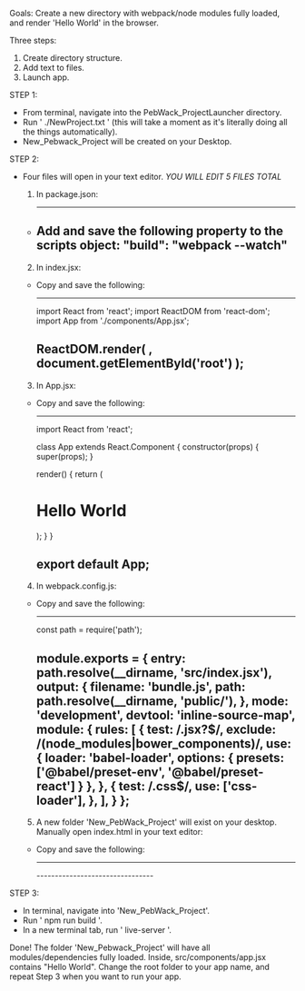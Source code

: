 Goals: Create a new directory with webpack/node modules fully loaded, and render 'Hello World' in the browser.

Three steps: 
  1. Create directory structure.
  2. Add text to files.
  3. Launch app.

STEP 1:
  * From terminal, navigate into the PebWack_ProjectLauncher directory.
  * Run ' ./NewProject.txt ' (this will take a moment as it's literally doing all the things automatically).
  * New_Pebwack_Project will be created on your Desktop.

STEP 2:
  * Four files will open in your text editor. *YOU WILL EDIT 5 FILES TOTAL*
    1. In package.json:
    
        --------------------------------
      - Add and save the following property to the scripts object: "build": "webpack --watch"
        --------------------------------

    2. In index.jsx:
      - Copy and save the following:

        --------------------------------
        import React from 'react';
        import ReactDOM from 'react-dom';
        import App from './components/App.jsx';

        ReactDOM.render(
          <App />,
          document.getElementById('root')
        );
        --------------------------------

    3. In App.jsx:
      - Copy and save the following:

        --------------------------------
        import React from 'react';

        class App extends React.Component {
          constructor(props) {
            super(props);
          }
          
          render() {
            return (
              <h1>Hello World</h1>
            );
          }	
        }

        export default App; 
        --------------------------------

    4. In webpack.config.js:
      - Copy and save the following:

        --------------------------------
        const path = require('path');

        module.exports = {
          entry: path.resolve(__dirname, 'src/index.jsx'),
          output: {
            filename: 'bundle.js',
            path: path.resolve(__dirname, 'public/'),
          },
          mode: 'development',
          devtool: 'inline-source-map',
          module: {
            rules: [
              {
                test: /\.jsx?$/,
                exclude: /(node_modules|bower_components)/,
                use: {
                  loader: 'babel-loader',
                  options: {
                    presets: ['@babel/preset-env', '@babel/preset-react']
                  }
                },
              },
              {
                test: /\.css$/,
                use: ['css-loader'],
              },
            ],
          }
        };
        --------------------------------

    5. A new folder 'New_PebWack_Project' will exist on your desktop. Manually open index.html in your text editor:
      - Copy and save the following:

        --------------------------------
        <!DOCTYPE html>
          <html lang="en">
          <head>
          </head>
        <body>
	        <div id="root"></div>
	        <script src="./public/bundle.js"></script>
        </body>
        </html>
        --------------------------------

STEP 3:
  * In terminal, navigate into 'New_PebWack_Project'.
  * Run ' npm run build '.
  * In a new terminal tab, run ' live-server '.


Done! The folder 'New_Pebwack_Project' will have all modules/dependencies fully loaded.  Inside, src/components/app.jsx contains "Hello World". Change the root folder to your app name, and repeat Step 3 when you want to run your app.
